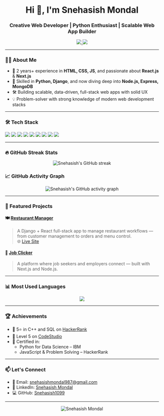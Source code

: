 <!--
**Snehasish1099/Snehasish1099** is a ✨ _special_ ✨ repository because its `README.md` (this file) appears on your GitHub profile.

Here are some ideas to get you started:

- 🔭 I’m currently working on ...
- 🌱 I’m currently learning ...
- 👯 I’m looking to collaborate on ...
- 🤔 I’m looking for help with ...
- 💬 Ask me about ...
- 📫 How to reach me: ...
- 😄 Pronouns: ...
- ⚡ Fun fact: ...
-->
<h1 align="center">Hi 👋, I'm Snehasish Mondal</h1>
<h3 align="center">Creative Web Developer | Python Enthusiast | Scalable Web App Builder</h3>

<p align="center">
  <a href="https://www.linkedin.com/in/snehasish-mondal-aa5973223/" target="_blank">
    <img src="https://img.shields.io/badge/LinkedIn-0A66C2?style=flat-square&logo=linkedin&logoColor=white"/>
  </a>
  <a href="mailto:snehasishmondal987@gmail.com">
    <img src="https://img.shields.io/badge/Gmail-D14836?style=flat-square&logo=gmail&logoColor=white"/>
  </a>
</p>

---

### 🧑‍💻 About Me

- 🌱 2 years+ experience in **HTML, CSS, JS**, and passionate about **React.js** & **Next.js**
- 🧠 Skilled in **Python, Django**, and now diving deep into **Node.js, Express, MongoDB**
- 🛠 Building scalable, data-driven, full-stack web apps with solid UX
- 💡 Problem-solver with strong knowledge of modern web development stacks

---

### 🛠 Tech Stack

<p>
  <img src="https://img.shields.io/badge/HTML5-E34F26?style=for-the-badge&logo=html5&logoColor=white"/>
  <img src="https://img.shields.io/badge/CSS3-1572B6?style=for-the-badge&logo=css3&logoColor=white"/>
  <img src="https://img.shields.io/badge/JavaScript-F7DF1E?style=for-the-badge&logo=javascript&logoColor=black"/>
  <img src="https://img.shields.io/badge/React-20232A?style=for-the-badge&logo=react&logoColor=61DAFB"/>
  <img src="https://img.shields.io/badge/Next.js-black?style=for-the-badge&logo=next.js&logoColor=white"/>
  <img src="https://img.shields.io/badge/Python-3776AB?style=for-the-badge&logo=python&logoColor=white"/>
  <img src="https://img.shields.io/badge/Django-092E20?style=for-the-badge&logo=django&logoColor=white"/>
  <img src="https://img.shields.io/badge/Node.js-339933?style=for-the-badge&logo=node.js&logoColor=white"/>
  <img src="https://img.shields.io/badge/MongoDB-4EA94B?style=for-the-badge&logo=mongodb&logoColor=white"/>
</p>

---

<!-- GitHub Streak Stats -->
### 🔥 GitHub Streak Stats

<p align="center">
  <img src="https://github-readme-streak-stats.herokuapp.com/?user=Snehasish1099&theme=tokyonight&hide_border=true" alt="Snehasish's GitHub streak" />
</p>


### 📈 GitHub Activity Graph

<p align="center">
  <img src="https://github-readme-activity-graph.vercel.app/graph?username=Snehasish1099&theme=tokyo-night&hide_border=true" alt="Snehasish's GitHub activity graph" />
</p>

---

### 🚀 Featured Projects

#### 🍽️ [Restaurant Manager](https://github.com/Snehasish1099/Restaurant_manager)  
> A Django + React full-stack app to manage restaurant workflows — from customer management to orders and menu control.  
🌐 [Live Site](https://restaurant-manager-coral.vercel.app/)

#### 💼 [Job Clicker](https://github.com/Snehasish1099/Job_Clickers)  
> A platform where job seekers and employers connect — built with Next.js and Node.js.

---

### 📊 Most Used Languages

<p align="center">
  <img src="https://github-readme-stats.vercel.app/api/top-langs/?username=Snehasish1099&layout=compact&theme=tokyonight" />
</p>

---

### 🏆 Achievements

- 🥇 5⭐ in C++ and SQL on [HackerRank](https://www.hackerrank.com/profile/snehasishmondal2)
- 🧪 Level 5 on [CodeStudio](https://www.naukri.com/code360/profile/9f00efd6-867a-49a9-9175-8ba3b6767086)
- 📜 Certified in:
  - Python for Data Science – IBM
  - JavaScript & Problem Solving – HackerRank

---

### 📫 Let's Connect

- 📧 Email: [snehasishmondal987@gmail.com](mailto:snehasishmondal987@gmail.com)
- 💼 LinkedIn: [Snehasish Mondal](https://www.linkedin.com/in/snehasish-mondal-aa5973223/)
- 💻 GitHub: [Snehasish1099](https://github.com/Snehasish1099)

---

<p align="center">
  <img src="https://komarev.com/ghpvc/?username=Snehasish1099&label=Profile%20views&color=blue&style=flat" alt="Snehasish Mondal" />
</p>
